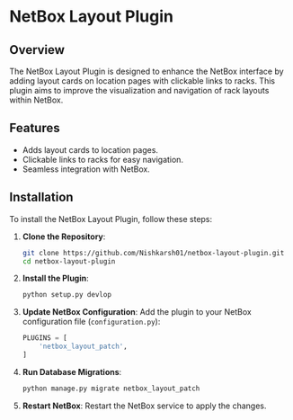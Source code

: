 # NetBox Layout Plugin

## Overview

The NetBox Layout Plugin is designed to enhance the NetBox interface by adding layout cards on location pages with clickable links to racks. This plugin aims to improve the visualization and navigation of rack layouts within NetBox.

## Features

- Adds layout cards to location pages.
- Clickable links to racks for easy navigation.
- Seamless integration with NetBox.

## Installation

To install the NetBox Layout Plugin, follow these steps:

1. **Clone the Repository**:
    ```sh
    git clone https://github.com/Nishkarsh01/netbox-layout-plugin.git
    cd netbox-layout-plugin
    ```

2. **Install the Plugin**:
    ```sh
    python setup.py devlop
    ```

3. **Update NetBox Configuration**:
    Add the plugin to your NetBox configuration file (`configuration.py`):
    ```python
    PLUGINS = [
        'netbox_layout_patch',
    ]
    ```

4. **Run Database Migrations**:
    ```sh
    python manage.py migrate netbox_layout_patch
    ```

5. **Restart NetBox**:
    Restart the NetBox service to apply the changes.
